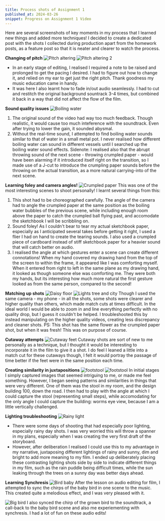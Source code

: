 ```yaml
---
title: Process shots of Assignment 1
published_at: 2024-03-26
snippet: Progress on Assignment 1 Video
---
```

Here are several screenshots of key moments in my process that I learned new things and added more techniques! I decided to create a dedicated post with the shots I collected during production apart from the homework posts, as a feature post so that it is neater and clearer to watch the process.

**Changing of pitch**
![Pitch altering](/process_a1/process_a1_pitchchange_1.png)
![Pitch altering 2](/process_a1/process_a1_pitchchange_2.png)
* In an early stage of editing, I realised I required a note to be raised and prolonged to get the pacing I desired. I had to figure out how to change it, and relied on my ear to get just the right pitch. Thank goodness my music education came in handy.
* It was here I also learnt how to fade in/out audio seamlessly. I had to cut and restitch the original background sountrack 3-4 times, but combined it back in a way that did not affect the flow of the film.

**Sound quality issues**
![Boiling water](/process_a1/process_a1_boilingwater.png)
1. The original sound of the video had way too much feedback. Though realistic, it would cause too much inteference with the soundtrack. Even after trying to lower the gain, it sounded abysmal.
2. Without the real-time sound, I attempted to find boiling water sounds similar to that of water in a small metal pot. I never realised how different boiling water can sound in different vessels until I searched up the boiling water sound effects.
Sidenote: I realised also that the abrupt throwing sound of the next scene - throwing crumpled paper - would have been alarming if it introduced itself right on the transition, so I made use of a J-cut to introduce the crumpling paper sounds before the throwing on the actual transition, as a more natural carrying-into of the next scene.

**Learning foley and camera angles!**
![Crumpled paper](/process_a1/process_a1_folleyangle.png)
This was one of the most interesting scenes to shoot personally! I learnt several things from this:
1. This shot had to be choreographed carefully. The angle of the camera had to angle the crumpled paper at the same position as the boiling water bubbles of the previous scene, while including enough room above the paper to catch the crumpled ball flying past, and accomodate the sketchbook I will be scribbling on.
2. Sound foley! As I couldn't bear to tear my actual sketchbook paper, especially as I anticipated several takes before getting it right, I used a flier I had on hand to create the tearing sounds. I also used a crumpled piece of cardboard instead of stiff sketchbook paper for a heavier sound that will catch better on audio.
3. I realised the angle at which gestures enter a scene can create different connotations! When my hand covered my drawing hand from the top of the screen to within the frame, it appeared like I was comforting myself. When it entered from right to left in the same plane as my drawing hand, it looked as though someone else was comforting me. They were both my hands, but its interesting how much more natural the first gesture looked as from the same person, compared to the second!

**Matching up shots**
![Daisy floor](/process_a1/process_a1_daisyfloor.png)
![Lights tree and city](/process_a1/process_a1_matchcut_1.png)
Though I used the same camera - my phone - in all the shots, some shots were clearer and higher quality than others, which made match cuts at times difficult. In the ideal world I would be able to zoom in and line everything perfectly with no quality drop, but I guess it couldn't be helped. I troubleshooted this by instead manipulating on the higher quality videos, creating less discrepancy and cleaner shots.
PS: This shot has the same flower as the crumpled paper shot, but when it was fresh! This was on purpose of course.

**Cutaway attempts**
![Cutaway feet](/process_a1/process_a1_cutaway.png)
Cutaway shots are sort of new to me personally as a technique, but I thought it would be interesting to incorporate it in the film to give it a shot. I do feel I leaned a little into a match cut for these cutaways though, I felt it would portray the passage of time better if the feet were in the same position each time. 

**Creating similarity in juxtapositions**
![footstool](/process_a1/process_a1_shorttall.png)
![footstool](/process_a1/process_a1_shorttall_angle.jpeg)
In initial stages I simply captured images that seemed intriguing to me, or made me feel something. However, I began seeing patterns and similarities in things that were very different. One of them was the stool in my room, and the design building 100, down the road. I then had to play with the angle at which I could capture the stool (representing small steps), while accomodating for the only angle I could capture the building: worms eye view, because I am a little vertically challenged. 

**Lighting troubleshooting**
![Rainy light](/process_a1/process_a1_lighting.png)
* There were some days of shooting that had especially poor lighting, especially rainy day shots. I was very worried this will throw a spanner in my plans, especially when I was creating the very first draft of the storyboard. 
* However, after deliberation I realised I could use this to my advantage in my narrative, juxtaposing different lightings of rainy and sunny, dim and bright to add more meaning to my film. I ended up deliberately placing these contrasting lighting shots side by side to indicate different things in my film, such as the rain puddle being difficult times, while the sun leaking through the trees on a sunny day was better days ahead.

**Learning Synchresis**
![Bird baby](/process_a1/process_a1_synchresis_1.png)
After the lesson on audio editing for film, I attempted to sync the chirps of the baby bird in one scene to the music. This created quite a melodious effect, and I was very pleased with it.

![Big bird](/process_a1/process_a1_synchresis_2.png)
I also synced the chirp of the grown bird to the soundtrack, a call-back to the baby bird scene and also me experiementing with synchresis. I had a lot of fun on these audio edits!

